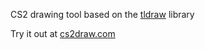 CS2 drawing tool based on the [tldraw](https://tldraw.com) library

Try it out at [cs2draw.com](https://cs2draw.com)
